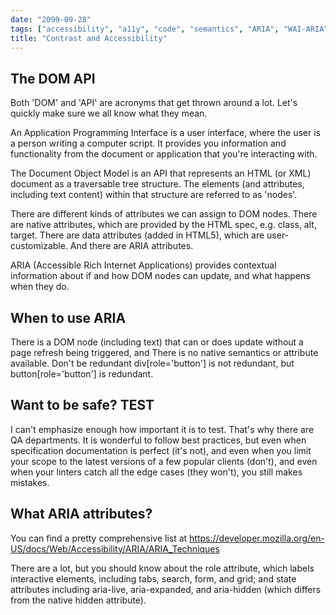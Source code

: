```yaml
---
date: "2099-09-28"
tags: ["accessibility", "a11y", "code", "semantics", "ARIA", "WAI-ARIA", "DOM", "DOM API"]
title: "Contrast and Accessibility"
---
```


## The DOM API
Both 'DOM' and 'API' are acronyms that get thrown around a lot. Let's quickly make sure we all know what they mean.

An Application Programming Interface is a user interface, where the user is a person writing a computer script. It provides you information and functionality from the document or application that you're interacting with.

The Document Object Model is an API that represents an HTML (or XML) document as a traversable tree structure. The elements (and attributes, including text content) within that structure are referred to as 'nodes'.

There are different kinds of attributes we can assign to DOM nodes. There are native attributes, which are provided by the HTML spec, e.g. class, alt, target. There are data attributes (added in HTML5), which are user-customizable. And there are ARIA attributes.

ARIA (Accessible Rich Internet Applications) provides contextual information about if and how DOM nodes can update, and what happens when they do.

## When to use ARIA
There is a DOM node (including text) that can or does update without a page refresh being triggered, and
There is no native semantics or attribute available.
Don't be redundant
div[role='button'] is not redundant, but button[role='button'] is redundant.

## Want to be safe? TEST

I can't emphasize enough how important it is to test. That's why there are QA departments. It is wonderful to follow best practices, but even when specification documentation is perfect (it's not), and even when you limit your scope to the latest versions of a few popular clients (don't), and even when your linters catch all the edge cases (they won't), you still makes mistakes.

## What ARIA attributes?
You can find a pretty comprehensive list at https://developer.mozilla.org/en-US/docs/Web/Accessibility/ARIA/ARIA_Techniques

There are a lot, but you should know about the role attribute, which labels interactive elements, including tabs, search, form, and grid; and state attributes including aria-live, aria-expanded, and aria-hidden (which differs from the native hidden attribute).